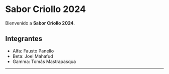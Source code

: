 # Sabor Criollo 2024

Bienvenido a **Sabor Criollo 2024**.

## Integrantes

- Alfa: Fausto Panello
- Beta: Joel Mahafud
- Gamma: Tomás Mastrapasqua

---
